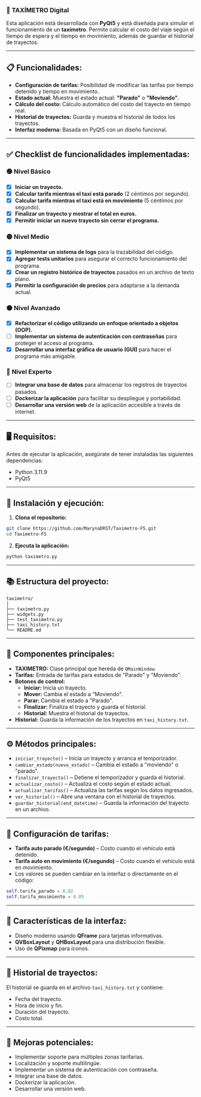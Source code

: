 ### 🚖 **TAXÍMETRO Digital**  

Esta aplicación está desarrollada con **PyQt5** y está diseñada para simular el funcionamiento de un **taxímetro**. Permite calcular el costo del viaje según el tiempo de espera y el tiempo en movimiento, además de guardar el historial de trayectos.

---

## 📋 **Funcionalidades:**  
- **Configuración de tarifas:** Posibilidad de modificar las tarifas por tiempo detenido y tiempo en movimiento.  
- **Estado actual:** Muestra el estado actual: **"Parado"** o **"Moviendo"**.  
- **Cálculo del costo:** Cálculo automático del costo del trayecto en tiempo real.  
- **Historial de trayectos:** Guarda y muestra el historial de todos los trayectos.  
- **Interfaz moderna:** Basada en PyQt5 con un diseño funcional.  

---

## ✅ **Checklist de funcionalidades implementadas:**  

### 🟢 **Nivel Básico**  
- [x] **Iniciar un trayecto.**  
- [x] **Calcular tarifa mientras el taxi está parado** (2 céntimos por segundo).  
- [x] **Calcular tarifa mientras el taxi está en movimiento** (5 céntimos por segundo).  
- [x] **Finalizar un trayecto y mostrar el total en euros.**  
- [x] **Permitir iniciar un nuevo trayecto sin cerrar el programa.**  

### 🟡 **Nivel Medio**  
- [x] **Implementar un sistema de logs** para la trazabilidad del código.  
- [x] **Agregar tests unitarios** para asegurar el correcto funcionamiento del programa.  
- [x] **Crear un registro histórico de trayectos** pasados en un archivo de texto plano.  
- [x] **Permitir la configuración de precios** para adaptarse a la demanda actual.  

### 🟠 **Nivel Avanzado**  
- [x] **Refactorizar el código utilizando un enfoque orientado a objetos (OOP).**  
- [ ] **Implementar un sistema de autenticación con contraseñas** para proteger el acceso al programa.  
- [x] **Desarrollar una interfaz gráfica de usuario (GUI)** para hacer el programa más amigable.  

### 🔴 **Nivel Experto**  
- [ ] **Integrar una base de datos** para almacenar los registros de trayectos pasados.  
- [ ] **Dockerizar la aplicación** para facilitar su despliegue y portabilidad.  
- [ ] **Desarrollar una versión web** de la aplicación accesible a través de internet.  

---

## 🖥️ **Requisitos:**  
Antes de ejecutar la aplicación, asegúrate de tener instaladas las siguientes dependencias:  
- Python 3.11.9  
- PyQt5  

---

## 🚀 **Instalación y ejecución:**  
1. **Clona el repositorio:**  
```sh
git clone https://github.com/MarynaDRST/Taximetro-F5.git
cd Taximetro-F5
```
2. **Ejecuta la aplicación:**  
```sh
python taximetro.py
```

---

## 📚 **Estructura del proyecto:**  
```plaintext
taximetro/
│
├── taximetro.py               
├── widgets.py  
├── test_taximetro.py          
├── taxi_history.txt         
└── README.md  
```

---

## 🧩 **Componentes principales:**  
- **TAXIMETRO:** Clase principal que hereda de `QMainWindow`.  
- **Tarifas:** Entrada de tarifas para estados de "Parado" y "Moviendo".  
- **Botones de control:**  
  - **Iniciar:** Inicia un trayecto.  
  - **Mover:** Cambia el estado a "Moviendo".  
  - **Parar:** Cambia el estado a "Parado".  
  - **Finalizar:** Finaliza el trayecto y guarda el historial.  
  - **Historial:** Muestra el historial de trayectos.  
- **Historial:** Guarda la información de los trayectos en `taxi_history.txt`.

---

## ⚙️ **Métodos principales:**  
- `iniciar_trayecto()` – Inicia un trayecto y arranca el temporizador.  
- `cambiar_estado(nuevo_estado)` – Cambia el estado a "moviendo" o "parado".  
- `finalizar_trayecto()` – Detiene el temporizador y guarda el historial.  
- `actualizar_costo()` – Actualiza el costo según el estado actual.  
- `actualizar_tarifas()` – Actualiza las tarifas según los datos ingresados.  
- `ver_historial()` – Abre una ventana con el historial de trayectos.  
- `guardar_historial(end_datetime)` – Guarda la información del trayecto en un archivo.  

---

## 🔧 **Configuración de tarifas:**  
- **Tarifa auto parado (€/segundo)** – Costo cuando el vehículo está detenido.  
- **Tarifa auto en movimiento (€/segundo)** – Costo cuando el vehículo está en movimiento.  
- Los valores se pueden cambiar en la interfaz o directamente en el código:  
```python
self.tarifa_parado = 0.02
self.tarifa_movimiento = 0.05
```

---

## 🎨 **Características de la interfaz:**  
- Diseño moderno usando **QFrame** para tarjetas informativas.  
- **QVBoxLayout** y **QHBoxLayout** para una distribución flexible.  
- Uso de **QPixmap** para íconos.  

---

## 📜 **Historial de trayectos:**  
El historial se guarda en el archivo `taxi_history.txt` y contiene:  
- Fecha del trayecto.  
- Hora de inicio y fin.  
- Duración del trayecto.  
- Costo total.  

---

## 🚧 **Mejoras potenciales:**  
  
- Implementar soporte para múltiples zonas tarifarias.  
- Localización y soporte multilingüe.  
- Implementar un sistema de autenticación con contraseña.
- Integrar una base de datos.
- Dockerizar la aplicación.
- Desarrollar una versión web.  



